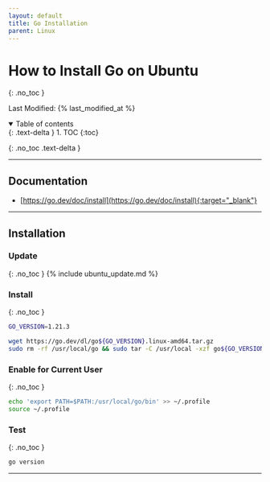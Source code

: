 ```yaml
---
layout: default
title: Go Installation
parent: Linux
---
```


# How to Install Go on Ubuntu
{: .no_toc }

Last Modified: {% last_modified_at %}

<details open markdown="block">
  <summary>
   Table of contents
  </summary>
  {: .text-delta }
1. TOC
{:toc}
</details>

{: .no_toc .text-delta }

---

## Documentation
* [https://go.dev/doc/install](https://go.dev/doc/install){:target="_blank"}

---

## Installation
### Update
{: .no_toc }
{% include ubuntu_update.md %}

### Install
{: .no_toc }
```bash
GO_VERSION=1.21.3

wget https://go.dev/dl/go${GO_VERSION}.linux-amd64.tar.gz
sudo rm -rf /usr/local/go && sudo tar -C /usr/local -xzf go${GO_VERSION}.linux-amd64.tar.gz
```

### Enable for Current User
{: .no_toc }
```bash
echo 'export PATH=$PATH:/usr/local/go/bin' >> ~/.profile
source ~/.profile
```

### Test
{: .no_toc }
```bash
go version
```

---
